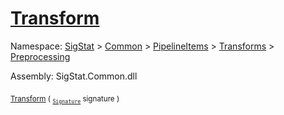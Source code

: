 # [Transform](./UniformScale-100663843.md)

Namespace: [SigStat]() > [Common](./../../../../README.md) > [PipelineItems]() > [Transforms]() > [Preprocessing](./../README.md)

Assembly: SigStat.Common.dll

<sub>[Transform](./UniformScale-100663843.md) ( <sub>[`Signature`](./../../../../Signature.md)</sub> signature )</sub>&nbsp; &nbsp; &nbsp; &nbsp; &nbsp; &nbsp; &nbsp; &nbsp; &nbsp;<sub></sub>
